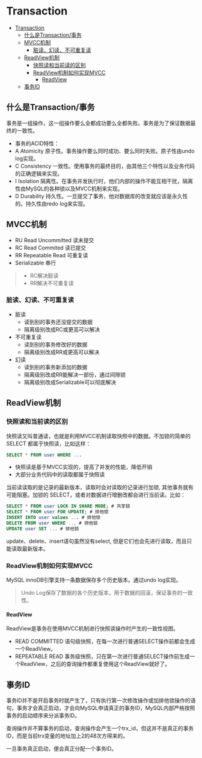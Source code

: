 # Transaction
- [Transaction](#transaction)
  - [什么是Transaction/事务](#什么是transaction事务)
  - [MVCC机制](#mvcc机制)
    - [脏读、幻读、不可重复读](#脏读幻读不可重复读)
  - [ReadView机制](#readview机制)
    - [快照读和当前读的区别](#快照读和当前读的区别)
    - [ReadView机制如何实现MVCC](#readview机制如何实现mvcc)
      - [ReadView](#readview)
  - [事务ID](#事务id)

## 什么是Transaction/事务
事务是一组操作，这一组操作要么全都成功要么全都失败。事务是为了保证数据最终的一致性。
- 事务的ACID特性：
- A Atomicity 原子性。事务操作要么同时成功、要么同时失败。原子性由undo log实现。
- C Consistency 一致性。使用事务的最终目的，由其他三个特性以及业务代码的正确逻辑来实现。
- I Isolation 隔离性。在事务并发执行时，他们内部的操作不能互相干扰，隔离性由MySQL的各种锁以及MVCC机制来实现。
- D Durability 持久性。一旦提交了事务，他对数据库的改变就应该是永久性的。持久性由redo log来实现。

## MVCC机制
- RU Read Uncommitted 读未提交
- RC Read Commited 读已提交
- RR Repeatable Read 可重复读
- Serializable 串行

> - RC解决脏读
> - RR解决不可重复读

### 脏读、幻读、不可重复读
- 脏读
  - 读到别的事务还没提交的数据
  - 隔离级别改成RC或更高可以解决
- 不可重复读
  - 读到别的事务修改好的数据
  - 隔离级别改成RR或更高可以解决
- 幻读
  - 读到别的事务新添加的数据
  - 隔离级别改成RR能解决一部份，通过间隙锁
  - 隔离级别改成Serializable可以彻底解决


## ReadView机制
### 快照读和当前读的区别
快照读又叫普通读，也就是利用MVCC机制读取快照中的数据。不加锁的简单的SELECT 都属于快照读，比如这样：
```SQL
SELECT * FROM user WHERE ...
```
- 快照读是基于MVCC实现的，提高了并发的性能，降低开销
- 大部分业务代码中的读取都属于快照读

当前读读取的是记录的最新版本，读取时会对读取的记录进行加锁, 其他事务就有可能阻塞。加锁的 SELECT，或者对数据进行增删改都会进行当前读。比如：
```SQL
SELECT * FROM user LOCK IN SHARE MODE; # 共享锁
SELECT * FROM user FOR UPDATE; # 排他锁
INSERT INTO user values ... # 排他锁
DELETE FROM user WHERE ... # 排他锁
UPDATE user SET ... # 排他锁
```
update、delete、insert语句虽然没有select, 但是它们也会先进行读取，而且只能读取最新版本。

### ReadView机制如何实现MVCC
MySQL innoDB引擎支持一条数据保存多个历史版本。通过undo log实现。
> Undo Log保存了数据的各个历史版本，用于数据的回滚，保证事务的一致性。
#### ReadView
ReadView是事务在使用MVCC机制进行快照读操作时产生的一致性视图。

- READ COMMITTED 语句级快照，在每一次进行普通SELECT操作前都会生成一个ReadView。
- REPEATABLE READ 事务级快照，只在第一次进行普通SELECT操作前生成一个ReadView，之后的查询操作都重复使用这个ReadView就好了。

## 事务ID
事务ID并不是开启事务时就产生了，只有执行第一次修改操作或加排他锁操作的语句，事务才会真正启动，才会向MySQL申请真正的事务ID，MySQL内部严格按照事务的启动顺序来分派事务ID。

查询操作并不算事务的启动，查询操作会产生一个trx_id，但这并不是真正的事务ID，而是当前trx变量的地址加上2的48次方得来的。

一旦事务真正启动，便会真正分配一个事务ID。



